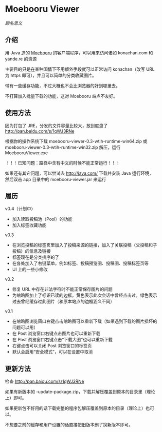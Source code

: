 # Moebooru Viewer

*顾名思义*

## 介绍

用 Java 造的 [Moebooru](https://github.com/moebooru/moebooru) 的客户端程序，可以用来访问诸如 konachan.com 和 yande.re 的资源

主要目的只是在某种国情下不用额外手段就可以正常访问 konachan（改写 URL 为 https 即可），并且可以简单的分类收藏图片。

带有一些缓存功能，不过大概也不会比浏览器的好到哪里去。

不打算加入批量下载的功能，这对 Moebooru 站点不友好。

## 使用方法

因为打包了 JRE，分发的文件容量比较大，放到度盘了 http://pan.baidu.com/s/1qWJ3RNe

根据你的操作系统下载 moebooru-viewer-0.3-wtih-runtime-win64.zip 或
moebooru-viewer-0.3-wtih-runtime-win32.zip 解压，运行 MoebooruViewer.exe

！！！已知问题：路径中含有中文的时候不能正常运行！！！

如果还有其它问题，可以尝试去 http://java.com/ 下载并安装 Java 运行环境，
然后双击 app 目录中的 moebooru-viewer.jar 来运行

## 履历

v0.4（计划中）
* 加入读取投稿池（Pool）的功能
* 加入标签收藏功能

v0.3
* 在浏览投稿的标签页里加入了投稿来源的链接，加入了关联投稿（父投稿和子投稿）的信息及链接
* 标签现在是分类排序的了
* 在各处加入了右键菜单，例如标签、投稿预览图、投稿图、投稿标签页等
* UI 上的一些小修改

v0.2
* 修复 URL 中存在非法字符时不能正常保存图片的问题
* 为缩略图加上了标识已读的边框，黄色表示此次会话中曾经点击过，绿色表示
  过去曾经缓存过此图片（和原本站点的边框涵义不同）

v0.1
* 在缩略图浏览窗口右键点击缩略图可以重新下载（如果遇到下载的图片损坏的问题可以用）
* 在 Post 浏览窗口右键点击图片也可以重新下载
* 在 Post 浏览窗口右键点击“下载大图”也可以重新下载
* 右键点击可以关闭 Post 浏览窗口的标签页
* 默认会启用“安全模式”，可以在设置中取消

## 更新方法

检查 http://pan.baidu.com/s/1qWJ3RNe

如果有新版本的 -update-package.zip，下载并解压覆盖到原本的目录里（理论上）即可。

如果更新包不好用的话下载完整的程序包解压覆盖到原本的目录（理论上）也可以。

不想要之前的缓存和用户设置的话直接把旧版本删了换新版本即可。
